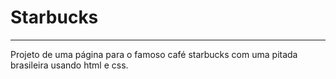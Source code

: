 # Starbucks
***
 Projeto de uma página para o famoso café starbucks com uma pitada brasileira  usando html e css.
